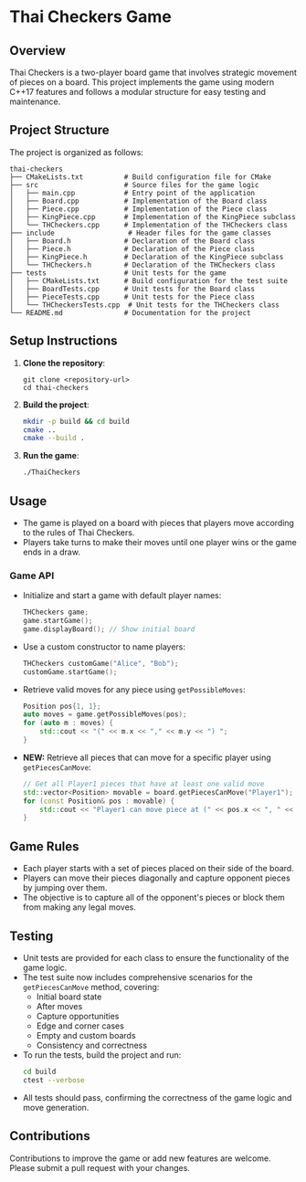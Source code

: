# Thai Checkers Game

## Overview
Thai Checkers is a two-player board game that involves strategic movement of pieces on a board. This project implements the game using modern C++17 features and follows a modular structure for easy testing and maintenance.

## Project Structure
The project is organized as follows:

```
thai-checkers
├── CMakeLists.txt          # Build configuration file for CMake
├── src                     # Source files for the game logic
│   ├── main.cpp            # Entry point of the application
│   ├── Board.cpp           # Implementation of the Board class
│   ├── Piece.cpp           # Implementation of the Piece class
│   ├── KingPiece.cpp       # Implementation of the KingPiece subclass
│   └── THCheckers.cpp      # Implementation of the THCheckers class
├── include                  # Header files for the game classes
│   ├── Board.h             # Declaration of the Board class
│   ├── Piece.h             # Declaration of the Piece class
│   ├── KingPiece.h         # Declaration of the KingPiece subclass
│   └── THCheckers.h        # Declaration of the THCheckers class
├── tests                   # Unit tests for the game
│   ├── CMakeLists.txt      # Build configuration for the test suite
│   ├── BoardTests.cpp      # Unit tests for the Board class
│   ├── PieceTests.cpp      # Unit tests for the Piece class
│   └── THCheckersTests.cpp  # Unit tests for the THCheckers class
└── README.md               # Documentation for the project
```

## Setup Instructions
1. **Clone the repository**:
   ```
   git clone <repository-url>
   cd thai-checkers
   ```

2. **Build the project**:
   ```bash
   mkdir -p build && cd build
   cmake ..
   cmake --build .
   ```

3. **Run the game**:
   ```bash
   ./ThaiCheckers
   ```

## Usage
- The game is played on a board with pieces that players move according to the rules of Thai Checkers.
- Players take turns to make their moves until one player wins or the game ends in a draw.
  
### Game API
- Initialize and start a game with default player names:
  ```cpp
  THCheckers game;
  game.startGame();
  game.displayBoard(); // Show initial board
  ```
- Use a custom constructor to name players:
  ```cpp
  THCheckers customGame("Alice", "Bob");
  customGame.startGame();
  ```
- Retrieve valid moves for any piece using `getPossibleMoves`:
  ```cpp
  Position pos{1, 1};
  auto moves = game.getPossibleMoves(pos);
  for (auto m : moves) {
      std::cout << "(" << m.x << "," << m.y << ") ";
  }
  ```
- **NEW:** Retrieve all pieces that can move for a specific player using `getPiecesCanMove`:
  ```cpp
  // Get all Player1 pieces that have at least one valid move
  std::vector<Position> movable = board.getPiecesCanMove("Player1");
  for (const Position& pos : movable) {
      std::cout << "Player1 can move piece at (" << pos.x << ", " << pos.y << ")\n";
  }
  ```

## Game Rules
- Each player starts with a set of pieces placed on their side of the board.
- Players can move their pieces diagonally and capture opponent pieces by jumping over them.
- The objective is to capture all of the opponent's pieces or block them from making any legal moves.

## Testing
- Unit tests are provided for each class to ensure the functionality of the game logic.
- The test suite now includes comprehensive scenarios for the `getPiecesCanMove` method, covering:
  - Initial board state
  - After moves
  - Capture opportunities
  - Edge and corner cases
  - Empty and custom boards
  - Consistency and correctness
- To run the tests, build the project and run:
  ```bash
  cd build
  ctest --verbose
  ```
- All tests should pass, confirming the correctness of the game logic and move generation.

## Contributions
Contributions to improve the game or add new features are welcome. Please submit a pull request with your changes.